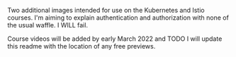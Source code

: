 Two additional images intended for use on the Kubernetes and Istio courses. I'm aiming to explain authentication and authorization with none of the usual waffle. I WILL fail.

Course videos will be added by early March 2022 and TODO I will update this readme with the location of any free previews.
